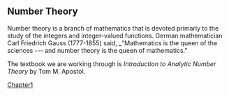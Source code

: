 ## Number Theory

Number theory is a branch of mathematics that is devoted primarly to the study of the integers and integer-valued functions.  German mathematician Carl Friedrich Gauss (1777-1855) said, _"Mathematics is the queen of the sciences --- and number theory is the queen of mathematics."

The textbook we are working through is _Introduction to Analytic Number Theory_ by Tom M. Apostol.

[Chapter1](introduction_to_analytic_number_theory_apostol_chapter1.pdf)


